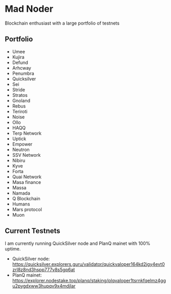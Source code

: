 <!DOCTYPE html>
<html>

<head>
  <meta charset="utf-8">
  <title>Mad Noder</title>
  <meta name="description" content="GitHub Profile of Mad Noder: a blockchain enthusiast with a large portfolio of testnets">
</head>

<body>
  <h1>Mad Noder</h1>
  <p>Blockchain enthusiast with a large portfolio of testnets</p>
  
  <h2>Portfolio</h2>
  <ul>
    <li>Umee</li>
    <li>Kujira</li>
    <li>Defund</li>
    <li>Arhcway</li>
    <li>Penumbra</li>
    <li>Quicksilver</li>
    <li>Sei</li>
    <li>Stride</li>
    <li>Stratos</li>
    <li>Gnoland</li>
    <li>Rebus</li>
    <li>Teriroti</li>
    <li>Noise</li>
    <li>Ollo</li>
    <li>HAQQ</li>
    <li>Terp Network</li>
    <li>Uptick</li>
    <li>Empower</li>
    <li>Neutron</li>
    <li>SSV Network</li>
    <li>Nibiru</li>
    <li>Kyve</li>
    <li>Forta</li>
    <li>Quai Network</li>
    <li>Masa finance</li>
    <li>Massa</li>
    <li>Namada</li>
    <li>Q Blockchain</li>
    <li>Humans</li>
    <li>Mars protocol</li>
    <li>Muon</li>
  </ul>
  
  <h2>Current Testnets</h2>
  <p>I am currently running QuickSilver node and PlanQ mainet with 100% uptime.</p>
  <ul>
    <li>QuickSilver node: 
      <a href="https://quicksilver.explorers.guru/validator/quickvaloper164kd2jgy4evt0zrl8z8nd3hspp777v8s5gp6at">
        https://quicksilver.explorers.guru/validator/quickvaloper164kd2jgy4evt0zrl8z8nd3hspp777v8s5gp6at
      </a>
    </li>
    <li>PlanQ mainet: 
      <a href="https://explorer.nodestake.top/planq/staking/plqvaloper1tsrnkfqelmz4ggu2pygdxww3hupqv9x4mdjlar">
        https://explorer.nodestake.top/planq/staking/plqvaloper1tsrnkfqelmz4ggu2pygdxww3hupqv9x4mdjlar
      </a>


